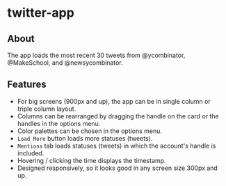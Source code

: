 # twitter-app

## About
The app loads the most recent 30 tweets from @ycombinator, @MakeSchool, and @newsycombinator.

## Features
- For big screens (900px and up), the app can be in single column or triple column layout.
- Columns can be rearranged by dragging the handle on the card or the handles in the options menu.
- Color palettes can be chosen in the options menu.
- `Load More` button loads more statuses (tweets).
- `Mentions` tab loads statuses (tweets) in which the account's handle is included.
- Hovering / clicking the time displays the timestamp.
- Designed responsively, so it looks good in any screen size 300px and up. 